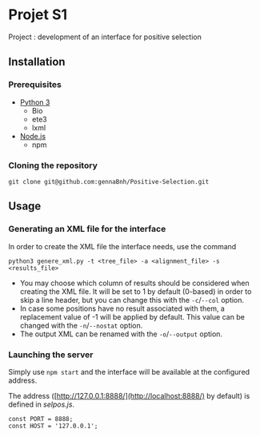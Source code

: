 # Projet S1

Project : development of an interface for positive selection

## Installation

### Prerequisites

- [Python 3](https://www.python.org/downloads/)
	- Bio
	- ete3
	- lxml
- [Node.js](https://nodejs.org/fr/)
	- npm

### Cloning the repository

`git clone git@github.com:gennaBnh/Positive-Selection.git`

## Usage

### Generating an XML file for the interface

In order to create the XML file the interface needs, use the command

`python3 genere_xml.py -t <tree_file> -a <alignment_file> -s <results_file>`

- You may choose which column of results should be considered when creating the XML file.
It will be set to 1 by default (0-based) in order to skip a line header, but you can change this
with the `-c`/`--col` option.
- In case some positions have no result associated with them, a replacement value of -1 will be
applied by default. This value can be changed with the `-n`/`--nostat` option.
- The output XML can be renamed with the `-o`/`--output` option.

### Launching the server

Simply use `npm start` and the interface will be available at the configured address.

The address ([http://127.0.0.1:8888/](http://localhost:8888/) by default) is defined in *selpos.js*.

```
const PORT = 8888;
const HOST = '127.0.0.1';
```
